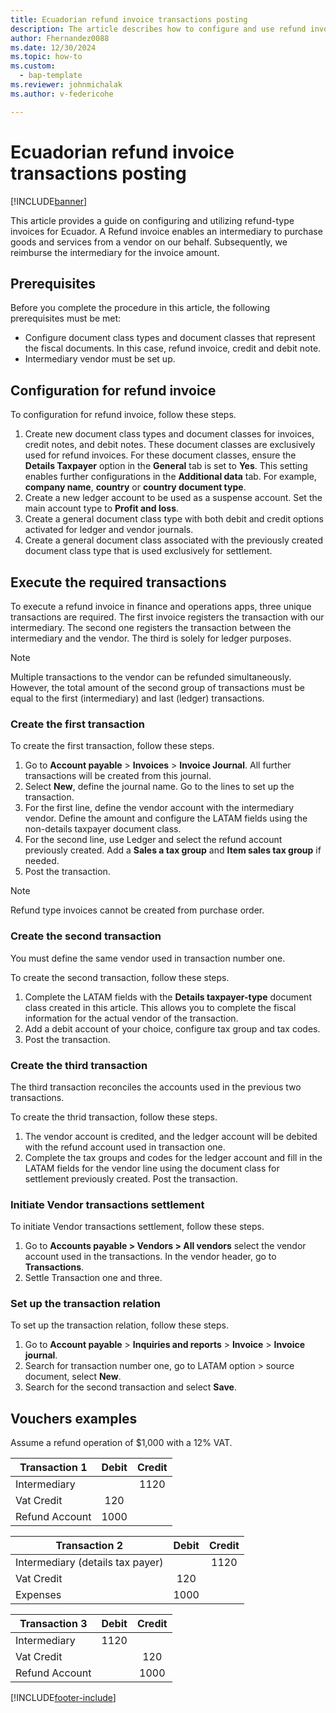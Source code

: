 ```yaml
---
title: Ecuadorian refund invoice transactions posting
description: The article describes how to configure and use refund invoices for Ecuador. 
author: Fhernandez0088
ms.date: 12/30/2024
ms.topic: how-to
ms.custom: 
  - bap-template
ms.reviewer: johnmichalak
ms.author: v-federicohe

---
```


# Ecuadorian refund invoice transactions posting

[!INCLUDE[banner](../../includes/banner.md)]

This article provides a guide on configuring and utilizing refund-type invoices for Ecuador. A Refund invoice enables an intermediary to purchase goods and services from a vendor on our behalf. Subsequently, we reimburse the intermediary for the invoice amount.

## Prerequisites
Before you complete the procedure in this article, the following prerequisites must be met:
* Configure document class types and document classes that represent the fiscal documents. In this case, refund invoice, credit and debit note.
* Intermediary vendor must be set up.


## Configuration for refund invoice

To configuration for refund invoice, follow these steps.

1. Create new document class types and document classes for invoices, credit notes, and debit notes. These document classes are exclusively used for refund invoices. For these document classes, ensure the **Details Taxpayer** option in the **General** tab is set to **Yes**. This setting enables further configurations in the **Additional data** tab. For example, **company name**, **country** or **country document type**.
1. Create a new ledger account to be used as a suspense account. Set the main account type to **Profit and loss**.
1. Create a general document class type with both debit and credit options activated for ledger and vendor journals.
1. Create a general document class associated with the previously created document class type that is used exclusively for settlement.

## Execute the required transactions

To execute a refund invoice in finance and operations apps, three unique transactions are required. The first invoice registers the transaction with our intermediary. The second one registers the transaction between the intermediary and the vendor. The third is solely for ledger purposes.

> [!NOTE]
> Multiple transactions to the vendor can be refunded simultaneously. However, the total amount of the second group of transactions must be equal to the first (intermediary) and last (ledger) transactions.

### Create the first transaction 

To create the first transaction, follow these steps.

1. Go to **Account payable** \> **Invoices** \> **Invoice Journal**. All further transactions will be created from this journal.
1. Select **New**, define the journal name. Go to the lines to set up the transaction.
1. For the first line, define the vendor account with the intermediary vendor. Define the amount and configure the LATAM fields using the non-details taxpayer document class.
1. For the second line, use Ledger and select the refund account previously created. Add a **Sales a tax group** and **Item sales tax group** if needed.
1. Post the transaction.

> [!NOTE]
> Refund type invoices cannot be created from purchase order.

### Create the second transaction 

You must define the same vendor used in transaction number one. 

To create the second transaction, follow these steps.

1. Complete the LATAM fields with the **Details taxpayer-type** document class created in this article. This allows you to complete the fiscal information for the actual vendor of the transaction.
1. Add a debit account of your choice, configure tax group and tax codes.
1. Post the transaction.

### Create the third transaction 

The third transaction reconciles the accounts used in the previous two transactions. 

To create the thrid transaction, follow these steps.

1. The vendor account is credited, and the ledger account will be debited with the refund account used in transaction one.
1. Complete the tax groups and codes for the ledger account and fill in the LATAM fields for the vendor line using the document class for settlement previously created. Post the transaction.
 
### Initiate Vendor transactions settlement

To initiate Vendor transactions settlement, follow these steps.

1. Go to **Accounts payable > Vendors > All vendors** select the vendor account used in the transactions. In the vendor header, go to **Transactions**.
1. Settle Transaction one and three.

### Set up the transaction relation

To set up the transaction relation, follow these steps.

1. Go to **Account payable** \> **Inquiries and reports** \> **Invoice** \> **Invoice journal**.
1. Search for transaction number one, go to LATAM option > source document, select **New**.
1. Search for the second transaction and select **Save**.

## Vouchers examples

Assume a refund operation of $1,000 with a 12% VAT.


| Transaction 1  | Debit |Credit|
| ------------- |:-------------:|:-------------:|
| Intermediary      |      | 1120 |
| Vat Credit      | 120     |
| Refund Account      | 1000     |

| Transaction 2  | Debit |Credit|
| ------------- |:-------------:|:-------------:|
| Intermediary (details tax payer)      |      | 1120 |
| Vat Credit      | 120     |
| Expenses      | 1000     |

| Transaction 3  | Debit |Credit|
| ------------- |:-------------:|:-------------:|
| Intermediary      | 1120     |  |
| Vat Credit      |      |120
| Refund Account      |      |1000

[!INCLUDE[footer-include](../../../includes/footer-banner.md)]
